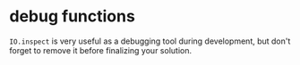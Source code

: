 # debug functions

`IO.inspect` is very useful as a debugging tool during development, but don't forget to remove it before finalizing your solution.
